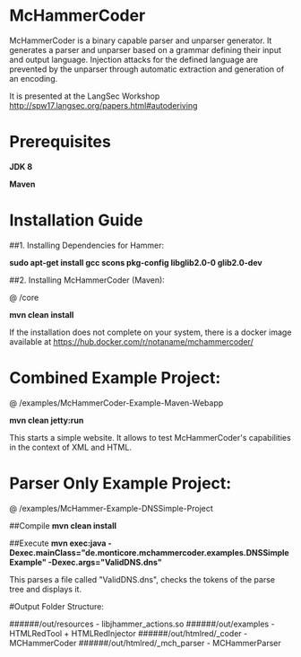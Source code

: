 # McHammerCoder
McHammerCoder is a binary capable parser and unparser generator. It generates a parser and unparser based on a grammar defining their input and output language.
Injection attacks for the defined language are prevented by the unparser through automatic extraction and generation of an encoding.

It is presented at the LangSec Workshop http://spw17.langsec.org/papers.html#autoderiving

# Prerequisites

**JDK 8**
 
**Maven**

# Installation Guide

##1. Installing Dependencies for Hammer:

**sudo apt-get install gcc scons pkg-config libglib2.0-0 glib2.0-dev**

##2. Installing McHammerCoder (Maven):

@ /core

**mvn clean install**

If the installation does not complete on your system, there is a docker image available at https://hub.docker.com/r/notaname/mchammercoder/

# Combined Example Project:

@ /examples/McHammerCoder-Example-Maven-Webapp

**mvn clean jetty:run**

This starts a simple website. It allows to test McHammerCoder's capabilities in the context of XML and HTML.

# Parser Only Example Project:

@ /examples/McHammer-Example-DNSSimple-Project

##Compile
**mvn clean install**

##Execute
**mvn exec:java -Dexec.mainClass="de.monticore.mchammercoder.examples.DNSSimpleExample" -Dexec.args="ValidDNS.dns"**

This parses a file called "ValidDNS.dns", checks the tokens of the parse tree and displays it.

#Output Folder Structure:

######/out/resources - libjhammer_actions.so
######/out/examples - HTMLRedTool + HTMLRedInjector
######/out/htmlred/_coder - MCHammerCoder
######/out/htmlred/_mch_parser - MCHammerParser
